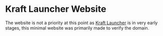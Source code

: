 # Kraft Launcher Website

The website is not a priority at this point as [Kraft Launcher](https://github.com/KraftLauncher/kraft-launcher)
is in very early stages, this minimal website was primarily made to verify the domain.
